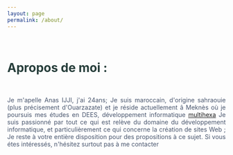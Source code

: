```yaml
---
layout: page
permalink: /about/
---
```

<br>
<h1 style="color:#273e3b;">Apropos de moi :</h1>
<br>
<p style="color:#49566e; text-align:justify;">Je m'apelle Anas IJJI, j'ai 24ans; Je suis maroccain, d'origine sahraouie (plus précisement d'Ouarzazate) et je réside actuellement â Meknès où je poursuis mes études en DEES, développement informatique <a href="www.multihexa-meknes.ma"/>multihexa</a>
Je suis passionné par tout ce qui est relève du domaine du développement informatique, et particulièrement ce qui concerne la création de sites Web ;
Je reste à votre entière disposition pour des propositions à ce sujet.
Si vous étes intéressés, n'hésitez surtout pas à me contacter </p>


